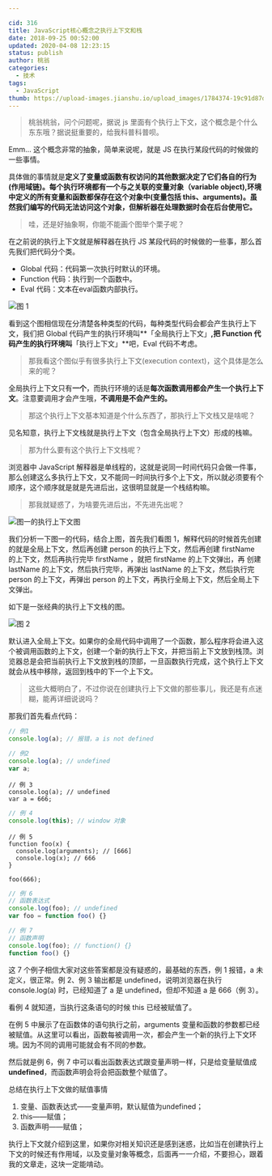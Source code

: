 ```yaml
---

cid: 316
title: JavaScript核心概念之执行上下文和栈
date: 2018-09-25 00:52:00
updated: 2020-04-08 12:23:15
status: publish
author: 桃翁
categories: 
  - 技术
tags: 
  - JavaScript
thumb: https://upload-images.jianshu.io/upload_images/1784374-19c91d87d8923fa2.jpg?imageMogr2/auto-orient/strip%7CimageView2/2/w/630/format/webp
---
```



> 桃翁桃翁，问个问题呢，据说 js 里面有个执行上下文，这个概念是个什么东东哦？据说挺重要的，给我科普科普呗。

Emm… 这个概念非常的抽象，简单来说呢，就是 JS 在执行某段代码的时候做的一些事情。

具体做的事情就是**定义了变量或函数有权访问的其他数据决定了它们各自的行为(作用域链)。每个执行环境都有一个与之关联的变量对象（variable object),环境中定义的所有变量和函数都保存在这个对象中(变量包括 this、arguments)。虽然我们编写的代码无法访问这个对象，但解析器在处理数据时会在后台使用它。**

> 哇，还是好抽象啊，你能不能画个图举个栗子呢？

在之前说的执行上下文就是解释器在执行 JS 某段代码的时候做的一些事，那么首先我们把代码分个类。
- Global 代码：代码第一次执行时默认的环境。
- Function 代码：执行到一个函数中。
- Eval 代码：文本在eval函数内部执行。

![图 1](https://upload-images.jianshu.io/upload_images/2974893-253eded34df23288.png?imageMogr2/auto-orient/strip%7CimageView2/2/w/1240)

看到这个图相信现在分清楚各种类型的代码，每种类型代码会都会产生执行上下文，我们把 Global 代码产生的执行环境叫**「全局执行上下文」**,把 Function 代码产生的执行环境叫**「执行上下文」**吧，Eval 代码不考虑。

> 那我看这个图似乎有很多执行上下文(execution context)，这个具体是怎么来的呢？

全局执行上下文只有**一个**，而执行环境的话是**每次函数调用都会产生一个执行上下文**。注意要调用才会产生哦，**不调用是不会产生的。**

> 那这个执行上下文基本知道是个什么东西了，那执行上下文栈又是啥呢？

见名知意，执行上下文栈就是执行上下文（包含全局执行上下文）形成的栈嘛。

> 那为什么要有这个执行上下文栈呢？

浏览器中 JavaScript 解释器是单线程的，这就是说同一时间代码只会做一件事，那么创建这么多执行上下文，又不能同一时间执行多个上下文，所以就必须要有个顺序，这个顺序就是就是先进后出，这很明显就是一个栈结构嘛。

> 那我就疑惑了，为啥要先进后出，不先进先出呢？

![图一的执行上下文图](https://upload-images.jianshu.io/upload_images/2974893-bf3b684eebafc1c8.png?imageMogr2/auto-orient/strip%7CimageView2/2/w/1240)

我们分析一下图一的代码，结合上图，首先我们看图 1，解释代码的时候首先创建的就是全局上下文，然后再创建 person 的执行上下文，然后再创建 firstName 的上下文，然后再执行完毕 firstName ，就把 firstName 的上下文弹出，再 创建 lastName 的上下文，然后执行完毕，再弹出 lastName 的上下文，然后执行完 person 的上下文，再弹出 person 的上下文，再执行全局上下文，然后全局上下文弹出。

如下是一张经典的执行上下文栈的图。

![图 2](https://upload-images.jianshu.io/upload_images/2974893-f67c67c18d5539ee.png?imageMogr2/auto-orient/strip%7CimageView2/2/w/1240)

默认进入全局上下文。如果你的全局代码中调用了一个函数，那么程序将会进入这个被调用函数的上下文，创建一个新的执行上下文，并把当前上下文放到栈顶。浏览器总是会把当前执行上下文放到栈的顶部，一旦函数执行完成，这个执行上下文就会从栈中移除，返回到栈中的下一个上下文。

> 这些大概明白了，不过你说在创建执行上下文做的那些事儿，我还是有点迷糊，能再详细说说吗？

那我们首先看点代码：
```javascript
// 例1
console.log(a); // 报错，a is not defined
```
```javascript
// 例2
console.log(a); // undefined
var a;
```
```
// 例 3
console.log(a); // undefined
var a = 666;
```
```javascript
// 例 4
console.log(this); // window 对象
```
```
// 例 5
function foo(x) {
  console.log(arguments); // [666]
  console.log(x); // 666
}

foo(666);
```
```javascript
// 例 6
// 函数表达式
console.log(foo); // undefined
var foo = function foo() {}
```
```javascript
// 例 7 
// 函数声明
console.log(foo); // function() {}
function foo() {}
```
这 7 个例子相信大家对这些答案都是没有疑惑的，最基础的东西，例 1 报错，a 未定义，很正常。例 2、例 3 输出都是 undefined，说明浏览器在执行 console.log(a) 时，已经知道了 a 是 undefined，但却不知道 a 是 666（例 3）。

看例 4 就知道，当执行这条语句的时候 this 已经被赋值了。

在例 5 中展示了在函数体的语句执行之前，arguments 变量和函数的参数都已经被赋值。从这里可以看出，函数每被调用一次，都会产生一个新的执行上下文环境。因为不同的调用可能就会有不同的参数。

然后就是例 6，例 7 中可以看出函数表达式跟变量声明一样，只是给变量赋值成 **undefined**，而函数声明会将会把函数整个赋值了。

总结在执行上下文做的赋值事情

1. 变量、函数表达式——变量声明，默认赋值为undefined；
2. this——赋值；
3. 函数声明——赋值；

执行上下文就介绍到这里，如果你对相关知识还是感到迷惑，比如当在创建执行上下文的时候还有作用域，以及变量对象等概念，后面再一一介绍，不要担心，跟着我的文章走，这块一定能啃动。

